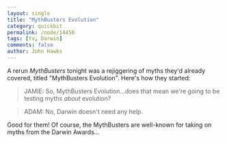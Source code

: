 ```yaml
---
layout: single 
title: "MythBusters Evolution" 
category: quickbit
permalink: /node/14458
tags: [tv, Darwin] 
comments: false 
author: John Hawks 
---
```


A rerun <i>MythBusters</i> tonight was a rejiggering of myths they'd already covered, titled "MythBusters Evolution". Here's how they started: 

<blockquote>JAMIE: So, MythBusters Evolution...does that mean we're going to be testing myths <i>about</i> evolution?</blockquote>

<blockquote>ADAM: No, Darwin doesn't need any help. </blockquote>

Good for them! Of course, the MythBusters are well-known for taking on myths from the Darwin Awards...

